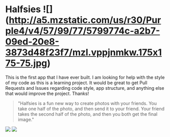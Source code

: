 Halfsies     ![] (http://a5.mzstatic.com/us/r30/Purple4/v4/57/99/77/5799774c-a2b7-09ed-20e8-3873d48f23f7/mzl.vppjnmkw.175x175-75.jpg)
========
This is the first app that I have ever built. I am looking for help with the style of my code as this is a learning project.  It would be great to get Pull Requests and Issues regarding code style, app structure, and anything else that would improve the project.  Thanks!

>"Halfsies is a fun new way to create photos with your friends.
>You take one half of the photo, and then send it to your friend. Your friend takes the second half of the photo, and then you both get the final image."

![](http://a3.mzstatic.com/us/r30/Purple2/v4/85/78/29/857829fb-435c-69e5-7b18-c163cb2294fb/screen568x568.jpeg)
![](http://a1.mzstatic.com/us/r30/Purple/v4/52/5e/1f/525e1f0b-c81a-0092-2d11-e0082ecf2207/screen568x568.jpeg)


